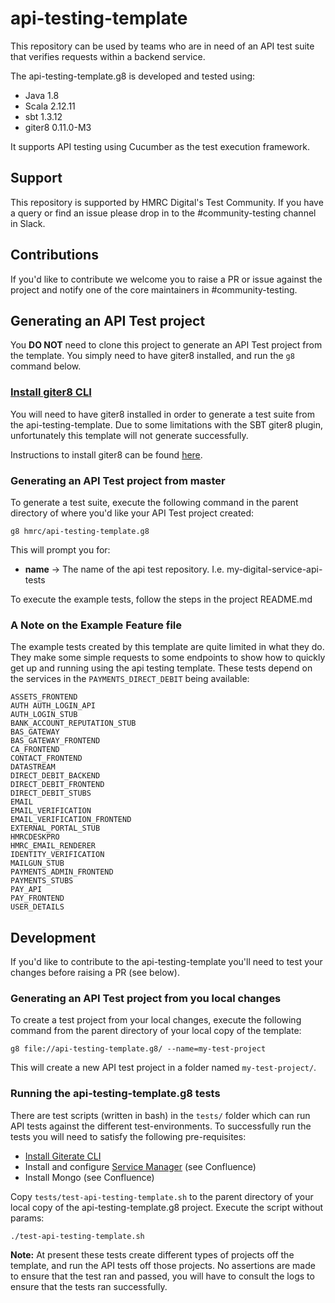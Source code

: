 
# api-testing-template

This repository can be used by teams who are in need of an API test suite that verifies requests within a backend service. 

The api-testing-template.g8 is developed and tested using:
* Java 1.8
* Scala 2.12.11
* sbt 1.3.12
* giter8 0.11.0-M3

It supports API testing using Cucumber as the test execution framework.

## Support
This repository is supported by HMRC Digital's Test Community.  If you have a query or find an issue please drop in to the #community-testing channel in Slack.

## Contributions
If you'd like to contribute we welcome you to raise a PR or issue against the project and notify one of the core maintainers in #community-testing.

## Generating an API Test project
You **DO NOT** need to clone this project to generate an API Test project from the template.  You simply need to have giter8 installed, and run the `g8` command below.

### [Install giter8 CLI](#install-giterate) 
You will need to have giter8 installed in order to generate a test suite from the api-testing-template. Due to some limitations with the SBT giter8 plugin, unfortunately this template will not generate successfully. 

Instructions to install giter8 can be found [here](http://www.foundweekends.org/giter8/setup.html).

### Generating an API Test project from master
To generate a test suite, execute the following command in the parent directory of where you'd like your API Test project created:
    
    g8 hmrc/api-testing-template.g8

This will prompt you for:
- **name** -> The name of the api test repository.  I.e. my-digital-service-api-tests

To execute the example tests, follow the steps in the project README.md

### A Note on the Example Feature file
The example tests created by this template are quite limited in what they do. They make some simple requests to some endpoints to show how to quickly get up and running using the api testing template. These tests depend on the services in the `PAYMENTS_DIRECT_DEBIT` being available:

    ASSETS_FRONTEND
    AUTH AUTH_LOGIN_API       
    AUTH_LOGIN_STUB
    BANK_ACCOUNT_REPUTATION_STUB
    BAS_GATEWAY 
    BAS_GATEWAY_FRONTEND 
    CA_FRONTEND    
    CONTACT_FRONTEND
    DATASTREAM
    DIRECT_DEBIT_BACKEND
    DIRECT_DEBIT_FRONTEND
    DIRECT_DEBIT_STUBS
    EMAIL 
    EMAIL_VERIFICATION 
    EMAIL_VERIFICATION_FRONTEND 
    EXTERNAL_PORTAL_STUB 
    HMRCDESKPRO   
    HMRC_EMAIL_RENDERER   
    IDENTITY_VERIFICATION
    MAILGUN_STUB
    PAYMENTS_ADMIN_FRONTEND
    PAYMENTS_STUBS
    PAY_API
    PAY_FRONTEND
    USER_DETAILS

## Development
If you'd like to contribute to the api-testing-template you'll need to test your changes before raising a PR (see below).  

### Generating an API Test project from you local changes
To create a test project from your local changes, execute the following command from the parent directory of your local copy of the template:

    g8 file://api-testing-template.g8/ --name=my-test-project

This will create a new API test project in a folder named `my-test-project/`.  
 
### Running the api-testing-template.g8 tests
There are test scripts (written in bash) in the `tests/` folder which can run API tests against the different test-environments.  To successfully run the tests you will need to satisfy the following pre-requisites: 

- [Install Giterate CLI](#install-giterate)
- Install and configure [Service Manager](https://github.com/hmrc/service-manager) (see Confluence)
- Install Mongo (see Confluence)

Copy `tests/test-api-testing-template.sh` to the parent directory of your local copy of the api-testing-template.g8 project.  Execute the script without params:

    ./test-api-testing-template.sh

**Note:** At present these tests create different types of projects off the template, and run the API tests off those projects.  No assertions are made to ensure that the test ran and passed, you will have to consult the logs to ensure that the tests ran successfully.
